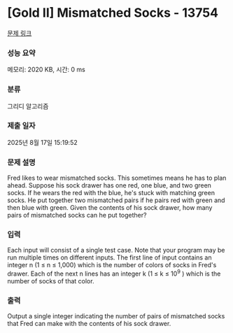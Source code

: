 # [Gold II] Mismatched Socks - 13754 

[문제 링크](https://www.acmicpc.net/problem/13754) 

### 성능 요약

메모리: 2020 KB, 시간: 0 ms

### 분류

그리디 알고리즘

### 제출 일자

2025년 8월 17일 15:19:52

### 문제 설명

<p>Fred likes to wear mismatched socks. This sometimes means he has to plan ahead. Suppose his sock drawer has one red, one blue, and two green socks. If he wears the red with the blue, he's stuck with matching green socks. He put together two mismatched pairs if he pairs red with green and then blue with green. Given the contents of his sock drawer, how many pairs of mismatched socks can he put together?</p>

### 입력 

 <p>Each input will consist of a single test case. Note that your program may be run multiple times on different inputs. The first line of input contains an integer n (1 ≤ n ≤ 1,000) which is the number of colors of socks in Fred's drawer. Each of the next n lines has an integer k (1 ≤ k ≤ 10<sup>9</sup> ) which is the number of socks of that color.</p>

### 출력 

 <p>Output a single integer indicating the number of pairs of mismatched socks that Fred can make with the contents of his sock drawer.</p>

